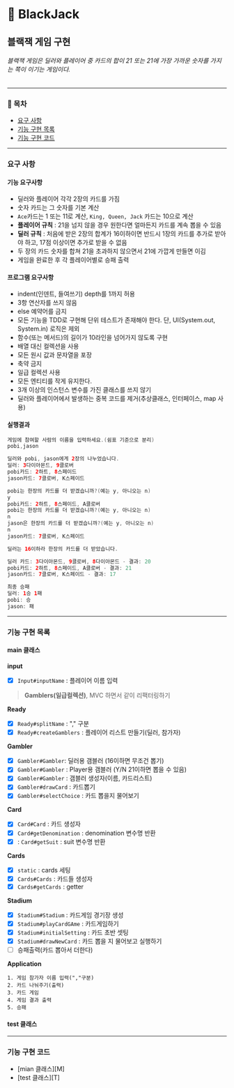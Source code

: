 🎰 BlackJack
===
블랙잭 게임 구현
---
###### 블랙잭 게임은 딜러와 플레이어 중 카드의 합이 21 또는 21에 가장 가까운 숫자를 가지는 쪽이 이기는 게임이다.

- - -

### 📌 목차
- [요구 사항](#요구-사항)
- [기능 구현 목록](#기능-구현-목록)
- [기능 구현 코드](#기능-구현-코드)

---

### 요구 사항 
#### 기능 요구사항 
- 딜러와 플레이어 각각 2장의 카드를 가짐
- 숫자 카드는 그 숫자를 기본 계산
- `Ace`카드는 1 또는 11로 계산, `King, Queen, Jack` 카드는 10으로 계산
- **플레이어 규칙** : 21을 넘지 않을 경우 원한다면 얼마든지 카드를 계속 뽑을 수 있음
- **딜러 규칙** : 처음에 받은 2장의 합계가 16이하이면 반드시 1장의 카드를 추가로 받아야 하고, 17점 이상이면 추가로 받을 수 없음
- 두 장의 카드 숫자를 합쳐 21을 초과하지 않으면서 21에 가깝게 만들면 이김
- 게임을 완료한 후 각 플레이어별로 승패 출력

#### 프로그램 요구사항
- indent(인덴트, 들여쓰기) depth를 1까지 허용
- 3항 연산자를 쓰지 않음
- else 예약어를 금지
- 모든 기능을 TDD로 구현해 단위 테스트가 존재해야 한다. 단, UI(System.out, System.in) 로직은 제외
- 함수(또는 메서드)의 길이가 10라인을 넘어가지 않도록 구현
- 배열 대신 컬렉션을 사용
- 모든 원시 값과 문자열을 포장
- 축약 금지
- 일급 컬렉션 사용
- 모든 엔티티를 작게 유지한다.
- 3개 이상의 인스턴스 변수를 가진 클래스를 쓰지 않기
- 딜러와 플레이어에서 발생하는 중복 코드를 제거(추상클래스, 인터페이스, map 사용)

#### 실행결과
```java
게임에 참여할 사람의 이름을 입력하세요.(쉼표 기준으로 분리)
pobi,jason

딜러와 pobi, jason에게 2장의 나누었습니다.
딜러: 3다이아몬드, 9클로버
pobi카드: 2하트, 8스페이드
jason카드: 7클로버, K스페이드

pobi는 한장의 카드를 더 받겠습니까?(예는 y, 아니오는 n)
y
pobi카드: 2하트, 8스페이드, A클로버
pobi는 한장의 카드를 더 받겠습니까?(예는 y, 아니오는 n)
n
jason은 한장의 카드를 더 받겠습니까?(예는 y, 아니오는 n)
n
jason카드: 7클로버, K스페이드

딜러는 16이하라 한장의 카드를 더 받았습니다.

딜러 카드: 3다이아몬드, 9클로버, 8다이아몬드 - 결과: 20
pobi카드: 2하트, 8스페이드, A클로버 - 결과: 21
jason카드: 7클로버, K스페이드 - 결과: 17

최종 승패
딜러: 1승 1패
pobi: 승 
jason: 패
```

---

### 기능 구현 목록
#### main 클래스

**input**
- [x] `Input#inputName` : 플레이어 이름 입력 

> **Gamblers(일급컬렉션)**, MVC 하면서 같이 리팩터링하기

**Ready**
- [x] `Ready#splitName` : "," 구분
- [x] `Ready#createGamblers` : 플레이어 리스트 만들기(딜러, 참가자)

**Gambler**
- [x] `Gambler#Gambler`: 딜러용 갬블러 (16이하면 무조건 뽑기)
- [x] `Gambler#Gambler` : Player용 갬블러 (Y/N 21이하면 뽑을 수 있음)
- [x] `Gambler#Gambler` : 갬블러 생성자(이름, 카드리스트)
- [x] `Gambler#drawCard` : 카드뽑기
- [x] `Gambler#selectChoice` : 카드 뽑을지 물어보기

**Card**
- [x] `Card#Card` : 카드 생성자
- [x] `Card#getDenomination` : denomination 변수명 반환
- [x] : `Card#getSuit` : suit 변수명 반환

**Cards**
- [x] `static` : cards 세팅
- [x] `Cards#Cards` : 카드들 생성자
- [x] `Cards#getCards` : getter

**Stadium**
- [x] `Stadium#Stadium` : 카드게임 경기장 생성 
- [x] `Stadium#playCardGAme` : 카드게임하기
- [x] `Stadium#initialSetting` : 카드 초반 셋팅
- [x] `Stadium#drawNewCard` : 카드 뽑을 지 물어보고 실행하기
- [ ] 승패출력(카드 뽑아서 더한다)

**Application**
```text
1. 게임 참가자 이름 입력(","구분)
2. 카드 나눠주기(출력)
3. 카드 게임
4. 게임 결과 출력
5. 승패 
```

#### test 클래스

---

### 기능 구현 코드
- [mian 클래스][M]
- [test 클래스][T]

